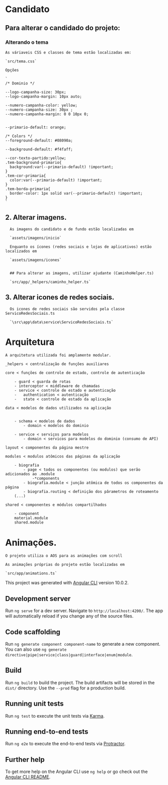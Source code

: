 # Candidato


## Para alterar o candidado do projeto:
  
    
  ### Alterando o tema

    As váriaveis CSS e classes de tema estão localizadas em:

    `src/tema.css`

    Opções

    `
    /* Dominio */
  
    --logo-campanha-size: 30px;
    --logo-campanha-margin: 10px auto;
  
    --numero-campanha-color: yellow;
    --numero-campanha-size: 30px ;
    --numero-campanha-margin: 0 0 10px 0;
  
    
    --primario-default: orange;
  
    /* Colors */
    --foreground-default: #08090a;
  
    --background-default: #f4faff;
  
    --cor-texto-partido:yellow;
    .tem-background-primario{
      background:var(--primario-default) !important;
    }
    .tem-cor-primaria{
      color:var(--primario-default) !important;
    }
    .tem-borda-primaria{
      border-color: 1px solid var(--primario-default) !important;
    }
    `

  ## 2. Alterar imagens.

      As imagens do candidato e de fundo estão localizadas em

      `assets/imagens/inicio`

      Enquanto os ícones (redes sociais e lojas de aplicativos) estão localizados em

      `assets/imagens/icones`


      ## Para alterar as imagens, utilizar ajudante (CaminhoHelper.ts)

      `src/app/_helpers/caminho_helper.ts`



  ## 3. Alterar icones de redes sociais.

      Os icones de redes sociais são servidos pela classe ServicoRedesSociais.ts

      `\src\app\data\service\ServicoRedesSociais.ts`


# Arquitetura

    A arquitetura utilizada foi amplamente modular.

    _helpers < centralização de funções auxiliares

    core < funções de controle de estado, controle de autenticação

        - guard < guarda de rotas 
        - interceptor < middleware de chamadas
        - service < controle de estado e autenticação
        -   authentication < autenticação
        -   state < controle de estado da aplicação

    data < modelos de dados utilizados na aplicação


        - schema < modelos de dados
            - domain < modelos do dominio

        - service < serviços para modelos
            - domain < servicos para modelos do dominio (consumo de API)

    layout < componentes da página mestre

    modules < modulos atômicos das páginas da aplicação

        - biografia
            - page < todos os componentes (ou modulos) que serão adicionados ao .module
                -*components
            - biografia.module < junção atômica de todos os componentes da página
            - biografia.routing < definição dos pârametros de roteamento
        (...)

    shared < componentes e módulos compartilhados

        - component
        material.module
        shared.module


# Animações.

    O projeto utiliza o AOS para as animações com scroll
    
    As animações próprias do projeto estão localizadas em

    `src/app/animations.ts`



This project was generated with [Angular CLI](https://github.com/angular/angular-cli) version 10.0.2.

## Development server

Run `ng serve` for a dev server. Navigate to `http://localhost:4200/`. The app will automatically reload if you change any of the source files.

## Code scaffolding

Run `ng generate component component-name` to generate a new component. You can also use `ng generate directive|pipe|service|class|guard|interface|enum|module`.

## Build

Run `ng build` to build the project. The build artifacts will be stored in the `dist/` directory. Use the `--prod` flag for a production build.

## Running unit tests

Run `ng test` to execute the unit tests via [Karma](https://karma-runner.github.io).

## Running end-to-end tests

Run `ng e2e` to execute the end-to-end tests via [Protractor](http://www.protractortest.org/).

## Further help

To get more help on the Angular CLI use `ng help` or go check out the [Angular CLI README](https://github.com/angular/angular-cli/blob/master/README.md).
